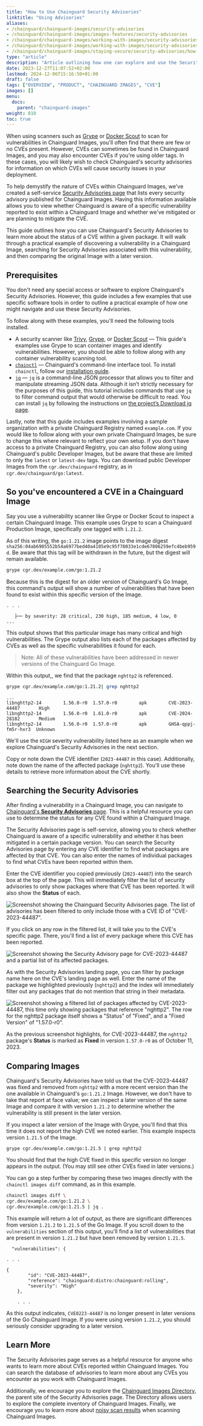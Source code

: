```yaml
---
title: "How to Use Chainguard Security Advisories"
linktitle: "Using Advisories"
aliases: 
- /chainguard/chainguard-images/security-advisories
- /chainguard/chainguard-images/images-features/security-advisories
- /chainguard/chainguard-images/working-with-images/security-advisories
- /chainguard/chainguard-images/working-with-images/security-advisories/how-to-use/
- /chainguard/chainguard-images/staying-secure/security-advisories/how-to-use/
type: "article"
description: "Article outlining how one can explore and use the Security Advisories found on the Chainguard Image Directory."
date: 2023-12-27T11:07:52+02:00
lastmod: 2024-12-06T15:16:50+01:00
draft: false
tags: ["OVERVIEW", "PRODUCT", "CHAINGUARD IMAGES", "CVE"]
images: []
menu:
  docs:
    parent: "chainguard-images"
weight: 010
toc: true
---
```


When using scanners such as [Grype](https://github.com/anchore/grype) or [Docker Scout](https://docs.docker.com/scout/) to scan for vulnerabilities in Chainguard Images, you'll often find that there are few or no CVEs present. However, CVEs can sometimes be found in Chainguard Images, and you may also encounter CVEs if you're using older tags. In these cases, you will likely wish to check Chainguard's security advisories for information on which CVEs will cause security issues in your deployment.

To help demystify the nature of CVEs within Chainguard Images, we've created a self-service [Security Advisories page](https://images.chainguard.dev/security?utm_source=cg-academy&utm_medium=website&utm_campaign=dev-enablement&utm_content=edu-content-chainguard-chainguard-images-working-with-images-security-advisories-how-to-use) that lists every security advisory published for Chainguard Images. Having this information available allows you to view whether Chainguard is aware of a specific vulnerability reported to exist within a Chainguard Image and whether we've mitigated or are planning to mitigate the CVE.

This guide outlines how you can use Chainguard's Security Advisories to learn more about the status of a CVE within a given package. It will walk through a practical example of discovering a vulnerability in a Chainguard Image, searching for Security Advisories associated with this vulnerability, and then comparing the original Image with a later version.

## Prerequisites

You don't need any special access or software to explore Chainguard's Security Advisories. However, this guide includes a few examples that use specific software tools in order to outline a practical example of how one might navigate and use these Security Advisories.

To follow along with these examples, you'll need the following tools installed.

* A security scanner like [Trivy](https://aquasecurity.github.io/trivy/v0.18.3/installation/), [Grype](https://github.com/anchore/grype#installation), or [Docker Scout](https://docs.docker.com/get-docker/) — This guide's examples use Grype to scan container images and identify vulnerabilities. However, you should be able to follow along with any container vulnerability scanning tool.
* [`chainctl`](/chainguard/chainctl/) — Chainguard's command-line interface tool. To install `chainctl`, follow our [installation guide](/chainguard/administration/how-to-install-chainctl/). 
* [`jq`](https://jqlang.github.io/jq/) — `jq` is a command-line JSON processor that allows you to filter and manipulate streaming JSON data. Although it isn’t strictly necessary for the purposes of this guide, this tutorial includes commands that use `jq` to filter command output that would otherwise be difficult to read. You can install `jq` by following the instructions on [the project’s Download jq page](https://jqlang.github.io/jq/download/).

Lastly, note that this guide includes examples involving a sample organization with a private Chainguard Registry named `example.com`. If you would like to follow along with your own private Chainguard Images, be sure to change this where relevant to reflect your own setup. If you don't have access to a private Chainguard Registry, you can also follow along using Chainguard's public Developer Images, but be aware that these are limited to only the `latest` or `latest-dev` tags. You can download public Developer Images from the `cgr.dev/chainguard` registry, as in `cgr.dev/chainguard/go:latest`.


## So you've encountered a CVE in a Chainguard Image

Say you use a vulnerability scanner like Grype or Docker Scout to inspect a certain Chainguard Image. This example uses Grype to scan a Chainguard Production Image, specifically one tagged with `1.21.2`.

As of this writing, the `go:1.21.2` image points to the image digest `sha256:04ab6905552b54a6977bed40a4105e9c95f78033e1cde67806259efc4beb959d`. Be aware that this tag will be withdrawn in the future, but the digest will remain available.

```sh
grype cgr.dev/example.com/go:1.21.2
```

Because this is the digest for an older version of Chainguard's Go Image, this command's output will show a number of vulnerabilities that have been found to exist within this specific version of the Image. 

```
. . .

   ├── by severity: 28 critical, 230 high, 185 medium, 4 low, 0
...
```

This output shows that this particular image has many critical and high vulnerabilities. The Grype output also lists each of the packages affected by CVEs as well as the specific vulnerabilities it found for each.

> Note: All of these vulnerabilities have been addressed in newer versions of the Chainguard Go Image.

Within this output,, we find that the package `nghttp2` is referenced. 

```sh
grype cgr.dev/example.com/go:1.21.2| grep nghttp2
```

```
...
libnghttp2-14        1.56.0-r0  1.57.0-r0        apk        CVE-2023-44487       High      
libnghttp2-14        1.56.0-r0  1.61.0-r0        apk        CVE-2024-28182       Medium    
libnghttp2-14        1.56.0-r0  1.57.0-r0        apk        GHSA-qppj-fm5r-hxr3  Unknown   
```

We'll use the `HIGH` severity vulnerability listed here as an example when we explore Chainguard's Security Advisories in the next section.

Copy or note down the CVE identifier (`2023-44487` in this case). Additionally, note down the name of the affected package (`nghttp2`). You'll use these details to retrieve more information about the CVE shortly. 


## Searching the Security Advisories

After finding a vulnerability in a Chainguard Image, you can navigate to [Chainguard's **Security Advisories** page](https://images.chainguard.dev/security?utm_source=cg-academy&utm_medium=website&utm_campaign=dev-enablement&utm_content=edu-content-chainguard-chainguard-images-working-with-images-security-advisories-how-to-use). This is a helpful resource you can use to determine the status for any CVE found within a Chainguard Image.

The Security Advisories page is self-service, allowing you to check whether Chainguard is aware of a specific vulnerability and whether it has been mitigated in a certain package version. You can search the Security Advisories page by entering any CVE identifier to find what packages are affected by that CVE. You can also enter the names of individual packages to find what CVEs have been reported within them.

Enter the CVE identifier you copied previously (`2023-44487`) into the search box at the top of the page. This will immediately filter the list of security advisories to only show packages where that CVE has been reported. It will also show the **Status** of each.

![Screenshot showing the Chainguard Security Advisories page. The list of advisories has been filtered to only include those with a CVE ID of "CVE-2023-44487".](sec-adv-A.png)

If you click on any row in the filtered list, it will take you to the CVE's specific page. There, you'll find a list of every package where this CVE has been reported.

![Screenshot showing the Security Advisory page for CVE-2023-44487 and a partial list of its affected packages.](sec-adv-B.png)

As with the Security Advisories landing page, you can filter by package name here on the CVE's landing page as well. Enter the name of the package we highlighted previously (`nghttp2`) and the index will immediately filter out any packages that do not mention that string in their metadata.

![Screenshot showing a filtered list of packages affected by CVE-2023-44487, this time only showing packages that reference "nghttp2". The row for the nghttp2 package itself shows a "Status" of "Fixed", and a "Fixed Version" of "1.57.0-r0".](sec-adv-C.png)

As the previous screenshot highlights, for CVE-2023-44487, the `nghttp2` package's **Status** is marked as **Fixed** in version `1.57.0-r0` as of October 11, 2023.


## Comparing Images

Chainguard's Security Advisories have told us that the CVE-2023-44487 was fixed and removed from `nghttp2` with a more recent version than the one available in Chainguard's `go:1.21.2` Image. However, we don't have to take that report at face value; we can inspect a later version of the same Image and compare it with version `1.21.2` to determine whether the vulnerability is still present in the later version.

If you inspect a later version of the Image with Grype, you'll find that this time it does not report the high CVE we noted earlier. This example inspects version `1.21.5` of the Image.

```shell
grype cgr.dev/example.com/go:1.21.5 | grep nghttp2
```

You should find that the high CVE fixed in this specific version no longer appears in the output. (You may still see other CVEs fixed in later versions.)

You can go a step further by comparing these two images directly with the `chainctl images diff` command, as in this example.

```sh
chainctl images diff \
cgr.dev/example.com/go:1.21.2 \
cgr.dev/example.com/go:1.21.5 | jq .
```

This example will return a lot of output, as there are significant differences from version `1.21.2` to `1.21.5` of the Go Image. If you scroll down to the `vulnerabilities` section of this output, you'll find a list of vulnerabilities that are present in version `1.21.2` but have been removed by version `1.21.5`.

```
  "vulnerabilities": {

. . .
  	
{
    	"id": "CVE-2023-44487",
    	"reference": "chainguard:distro:chainguard:rolling",
    	"severity": "High"
  	},

	. . .
```

As this output indicates, `CVE0223-44487` is no longer present in later versions of the Go Chainguard Image. If you were using version `1.21.2`, you should seriously consider upgrading to a later version.

## Learn More

The Security Advisories page serves as a helpful resource for anyone who wants to learn more about CVEs reported within Chainguard Images. You can search the database of advisories to learn more about any CVEs you encounter as you work with Chainguard Images.

Additionally, we encourage you to explore the [Chainguard Images Directory](https://images.chainguard.dev/), the parent site of the Security Advisories page. The Directory allows users to explore the complete inventory of Chainguard Images. Finally, we encourage you to learn more about [noisy scan results](/chainguard/chainguard-images/scanners/false-results/) when scanning Chainguard Images. 
